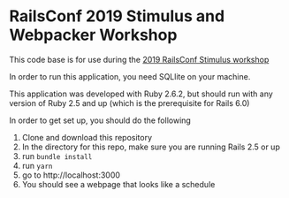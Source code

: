 # RailsConf 2019 Stimulus and Webpacker Workshop

This code base is for use during the [2019 RailsConf Stimulus workshop](https://railsconf.com/program/workshops#session-781)

In order to run this application, you need SQLlite on your
machine.

This application was developed with Ruby 2.6.2, but should run with any
version of Ruby 2.5 and up (which is the prerequisite for Rails 6.0)

In order to get set up, you should do the following

1. Clone and download this repository
2. In the directory for this repo, make sure you are running Rails 2.5 or up
3. run `bundle install`
4. run `yarn`
5. go to http://localhost:3000
6. You should see a webpage that looks like a schedule
